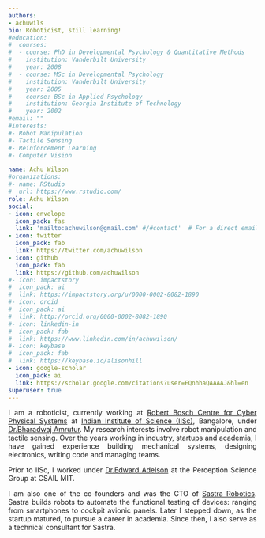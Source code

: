 ```yaml
---
authors:
- achuwils
bio: Roboticist, still learning!
#education:
#  courses:
#  - course: PhD in Developmental Psychology & Quantitative Methods
#    institution: Vanderbilt University
#    year: 2008
#  - course: MSc in Developmental Psychology
#    institution: Vanderbilt University
#    year: 2005
#  - course: BSc in Applied Psychology
#    institution: Georgia Institute of Technology
#    year: 2002
#email: ""
#interests:
#- Robot Manipulation
#- Tactile Sensing
#- Reinforcement Learning
#- Computer Vision

name: Achu Wilson
#organizations:
#- name: RStudio
#  url: https://www.rstudio.com/
role: Achu Wilson
social:
- icon: envelope
  icon_pack: fas
  link: 'mailto:achuwilson@gmail.com' #/#contact'  # For a direct email link, use "mailto:test@example.org".
- icon: twitter
  icon_pack: fab
  link: https://twitter.com/achuwilson
- icon: github
  icon_pack: fab
  link: https://github.com/achuwilson
#- icon: impactstory
#  icon_pack: ai
#  link: https://impactstory.org/u/0000-0002-8082-1890
#- icon: orcid
#  icon_pack: ai
#  link: http://orcid.org/0000-0002-8082-1890
#- icon: linkedin-in
#  icon_pack: fab
#  link: https://www.linkedin.com/in/achuwilson/
#- icon: keybase
#  icon_pack: fab
#  link: https://keybase.io/alisonhill
- icon: google-scholar
  icon_pack: ai
  link: https://scholar.google.com/citations?user=EQnhhaQAAAAJ&hl=en
superuser: true
---
```


<DIV align="justify">

I am a roboticist, currently working at [Robert Bosch Centre for Cyber Physical Systems](https://cps.iisc.ac.in/) at [Indian Institute of Science (IISc)](https://iisc.ac.in/), Bangalore, under [Dr.Bharadwaj Amrutur](https://aml.ece.iisc.ac.in/index.php/Bharadwaj_Amrutur). My research interests involve robot manipulation and tactile sensing. Over the years working in industry, startups and academia, I have gained experience building mechanical systems, designing electronics, writing code and managing teams. 

Prior to IISc, I worked under [Dr.Edward Adelson](http://persci.mit.edu/people/adelson) at the Perception Science Group at CSAIL MIT. 

I am also one of the co-founders and was the CTO of [Sastra Robotics](https://sastrarobotics.com/).  Sastra builds robots to automate the functional testing of devices: ranging from smartphones to cockpit avionic panels. Later I stepped down, as the startup matured, to pursue a career in academia. Since then, I also serve as a technical consultant for Sastra.

</DIV>

